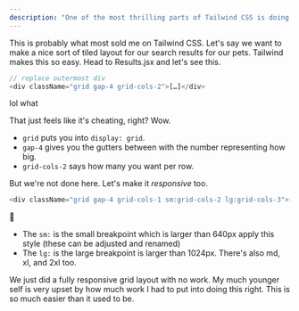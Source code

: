 ```yaml
---
description: "One of the most thrilling parts of Tailwind CSS is doing layouts and breakpoints. What would take you fifteen minutes can be done in seconds. "
---
```


This is probably what most sold me on Tailwind CSS. Let's say we want to make a nice sort of tiled layout for our search results for our pets. Tailwind makes this so easy. Head to Results.jsx and let's see this.

```javascript
// replace outermost div
<div className="grid gap-4 grid-cols-2">[…]</div>
```

lol what

That just feels like it's cheating, right? Wow.

- `grid` puts you into `display: grid`.
- `gap-4` gives you the gutters between with the number representing how big.
- `grid-cols-2` says how many you want per row.

But we're not done here. Let's make it _responsive_ too.

```javascript
<div className="grid gap-4 grid-cols-1 sm:grid-cols-2 lg:grid-cols-3">[…]</div>
```

🤯

- The `sm:` is the small breakpoint which is larger than 640px apply this style (these can be adjusted and renamed)
- The `lg:` is the large breakpoint is larger than 1024px. There's also md, xl, and 2xl too.

We just did a fully responsive grid layout with no work. My much younger self is very upset by how much work I had to put into doing this right. This is so much easier than it used to be.
